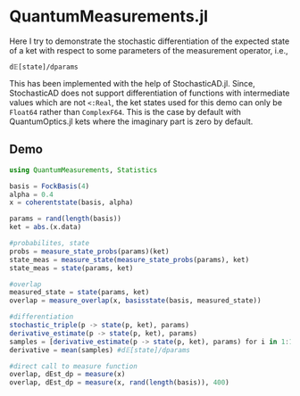 # QuantumMeasurements.jl
Here I try to demonstrate the stochastic differentiation of the expected state of a ket with respect to some parameters of the measurement operator, i.e.,

    d𝔼[state]/dparams

This has been implemented with the help of StochasticAD.jl. Since, StochasticAD does not support differentiation of functions with intermediate values which are not `<:Real`, the ket states used for this demo can only be `Float64` rather than `ComplexF64`. This is the case by default with QuantumOptics.jl kets where the imaginary part is zero by default.

## Demo

```julia
using QuantumMeasurements, Statistics

basis = FockBasis(4)
alpha = 0.4
x = coherentstate(basis, alpha)

params = rand(length(basis))
ket = abs.(x.data)

#probabilites, state
probs = measure_state_probs(params)(ket)
state_meas = measure_state(measure_state_probs(params), ket)
state_meas = state(params, ket)

#overlap 
measured_state = state(params, ket)
overlap = measure_overlap(x, basisstate(basis, measured_state))

#differentiation
stochastic_triple(p -> state(p, ket), params)
derivative_estimate(p -> state(p, ket), params)
samples = [derivative_estimate(p -> state(p, ket), params) for i in 1:1000]
derivative = mean(samples) #d𝔼[state]/dparams

#direct call to measure function
overlap, dEst_dp = measure(x)
overlap, dEst_dp = measure(x, rand(length(basis)), 400)
```
